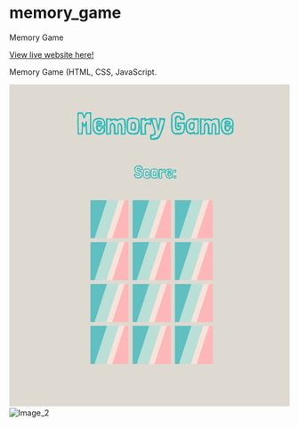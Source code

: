 # memory_game
Memory Game 

[View live website here!](http://127.0.0.1:5500/index.html)

Memory Game (HTML, CSS, JavaScript. 

![Image_1](/images/1.html.png)
![Image_2](images/2.html.png)
